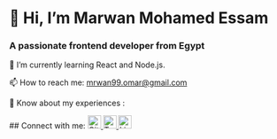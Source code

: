 
<p align="center">
  <h1>👋 Hi, I’m Marwan Mohamed Essam</h1>
</p>
<p align="center">
	<h3>A passionate frontend developer from Egypt</h3>
</p>
<p>🌱 I’m currently learning React and Node.js.</p>
<p>
	📫 How to reach me: <a href="mailto:mrwan99.omar@gmail.com">mrwan99.omar@gmail.com</a>
</p>

<p>
	📄 Know about my experiences :<a href="www.linkedin.com/in/mrwan-essam-6b638a1a9"></a>
</p>
## Connect with me:
<a href="https://github.com/msabdalaal">
  <img src="https://img.icons8.com/color/48/000000/github.png" width="24" alt="GitHub"/>
</a>
<a href="https://twitter.com/msabdalaal">
  <img src="https://img.icons8.com/color/48/000000/twitter.png" width="24" alt="Twitter"/>
</a>
<a href="https://www.linkedin.com/in/mohamed-sayed-abdalaal-b84495234/">
  <img src="https://img.icons8.com/color/48/000000/linkedin.png" width="24" alt="LinkedIn"/>
</a>
